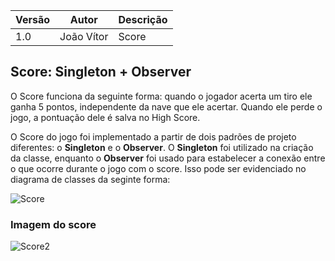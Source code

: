 |Versão|Autor|Descrição|
|------|-----|---------|
|1.0|João Vítor|Score|

## Score: Singleton + Observer

O Score funciona da seguinte forma: quando o jogador acerta um tiro ele ganha 5 pontos, independente da nave que ele acertar. Quando ele perde o jogo, a pontuação dele é salva no High Score.

O Score do jogo foi implementado a partir de dois padrões de projeto diferentes: o **Singleton** e o **Observer**.
O **Singleton** foi utilizado na criação da classe, enquanto o **Observer** foi usado para estabelecer a conexão entre o que ocorre durante o jogo com o score. Isso pode ser evidenciado no diagrama de classes da seginte forma:

![Score](https://i.imgur.com/BlyBKXO.jpg)

### Imagem do score

![Score2](https://i.imgur.com/UAGCfjp.jpg)

